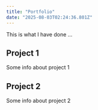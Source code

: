 ```yaml
---
title: "Portfolio"
date: "2025-08-03T02:24:36.801Z"
---
```



This is what I have done …


## Project 1

Some info about project 1


## Project 2

Some info about project 2

